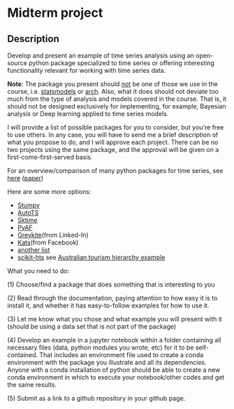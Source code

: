 # Midterm project

## Description
Develop and present an example of time series analysis using an open-source python package specialized to time series or offering interesting functionality relevant for working with time series data.

__Note__: The package you present should <u>not</u> be one of those we use in the course, i.e. [statsmodels](https://www.statsmodels.org/devel/index.html) or [arch](https://arch.readthedocs.io/en/latest/index.html). Also, what it does should not deviate too much from the type of analysis and models covered in the course. That is, it should not be designed exclusively for implementing, for example, Bayesian analysis or Deep learning applied to time series models. 

I will provide a list of possible packages for you to consider, but you're free to use others. In any case, you will have to send me a brief description of what you propose to do, and I will approve each project. There can be no two projects using the same package, and the approval will be given on a first-come-first-served basis.

For an overview/comparison of many python packages for time series, see [here](https://siebert-julien.github.io/time-series-analysis-python/overview.html) ([paper](https://arxiv.org/abs/2104.07406))


Here are some more options:
* [Stumpy](https://stumpy.readthedocs.io/en/latest/index.html)
* [AutoTS](https://github.com/winedarksea/AutoTS) 
* [Sktime](https://www.sktime.org/en/stable/)
* [PyAF](https://github.com/antoinecarme/pyaf)
* [Greykite](https://linkedin.github.io/greykite/)(from Linked-In)
* [Kats](https://github.com/facebookresearch/Kats)(from Facebook)
* [another list](https://awesomeopensource.com/projects/python/time-series)
* [scikit-hts](https://scikit-hts.readthedocs.io/en/latest/) see [Australian tourism hierarchy example](https://otexts.com/fpp2/hts.html)


What you need to do:

(1) Choose/find a package that does something that is interesting to you

(2) Read through the documentation, paying attention to how easy it is to install it, and whether it has easy-to-follow examples for how to use it.

(3) Let me know what you chose and what example you will present with it (should be using a data set that is not part of the package)

(4) Develop an example in a jupyter notebook within a folder containing all necessary files (data, python modules you wrote, etc) for it to be self-contained. That includes an environment file used to create a conda environment with the package you illustrate and all its dependencies. Anyone with a conda installation of python should be able to create a new conda environment in which to execute your notebook/other codes and get the same results.

(5) Submit as a link to a github repository in your github page.